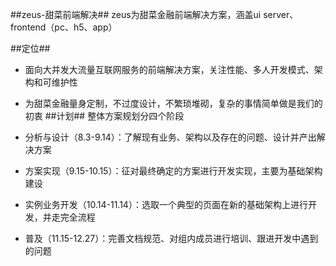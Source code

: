##zeus-甜菜前端解决##
zeus为甜菜金融前端解决方案，涵盖ui server、 frontend（pc、h5、app）

##定位##
- 面向大并发大流量互联网服务的前端解决方案，关注性能、多人开发模式、架构和可维护性
- 为甜菜金融量身定制，不过度设计，不繁琐堆砌，复杂的事情简单做是我们的初衷
##计划##
整体方案规划分四个阶段

- 分析与设计（8.3-9.14）：了解现有业务、架构以及存在的问题、设计并产出解决方案
- 方案实现（9.15-10.15）：征对最终确定的方案进行开发实现，主要为基础架构建设
- 实例业务开发（10.14-11.14）：选取一个典型的页面在新的基础架构上进行开发，并走完全流程
- 普及（11.15-12.27）：完善文档规范、对组内成员进行培训、跟进开发中遇到的问题